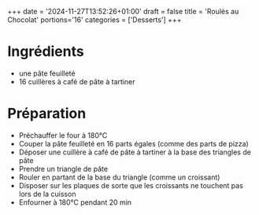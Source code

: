 +++
date = '2024-11-27T13:52:26+01:00'
draft = false
title = 'Roulés au Chocolat'
portions='16'
categories = ['Desserts']
+++

# Ingrédients

- une pâte feuilleté
- 16 cuillères à café de pâte à tartiner

# Préparation

- Préchauffer le four à 180°C
- ⁠Couper la pâte feuilleté en 16 parts égales (comme des parts de pizza)
- ⁠Déposer une cuillère à café de pâte à tartiner à la base des triangles de pâte
- ⁠Prendre un triangle de pâte
- ⁠Rouler en partant de la base du triangle (comme un croissant)
- ⁠Disposer sur les plaques de sorte que les croissants ne touchent pas lors de la cuisson
- ⁠Enfourner à 180°C pendant 20 min
